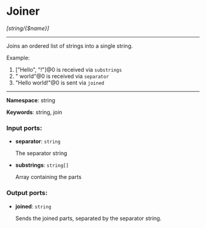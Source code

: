 # Joiner

_[string/{$name}]_

---

Joins an ordered list of strings into a single string.

Example:

1. ["Hello", "!"]@0 is received via `substrings`
2. " world"@0 is received via `separator`
3. "Hello world!"@0 is sent via `joined`

---

__Namespace__: string

__Keywords__: string, join

### Input ports:

* __separator__: ` string `

    The separator string


* __substrings__: ` string[] `

    Array containing the parts

### Output ports:

* __joined__: ` string `

    Sends the joined parts, separated by the separator string.

